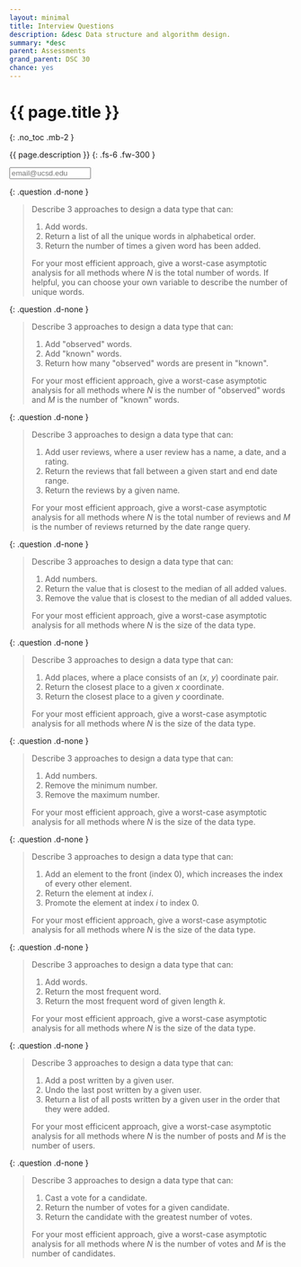 ```yaml
---
layout: minimal
title: Interview Questions
description: &desc Data structure and algorithm design.
summary: *desc
parent: Assessments
grand_parent: DSC 30
chance: yes
---
```


# {{ page.title }}
{: .no_toc .mb-2 }

{{ page.description }}
{: .fs-6 .fw-300 }

<input id="email" type="email" size="15" placeholder="email@ucsd.edu" class="text-beta p-2 mb-2" />

{: .question .d-none }
> Describe 3 approaches to design a data type that can:
>
> 1. Add words.
> 1. Return a list of all the unique words in alphabetical order.
> 1. Return the number of times a given word has been added.
>
> For your most efficient approach, give a worst-case asymptotic analysis for all methods where _N_ is the total number of words. If helpful, you can choose your own variable to describe the number of unique words.

{: .question .d-none }
> Describe 3 approaches to design a data type that can:
>
> 1. Add "observed" words.
> 1. Add "known" words.
> 1. Return how many "observed" words are present in "known".
>
> For your most efficient approach, give a worst-case asymptotic analysis for all methods where _N_ is the number of "observed" words and _M_ is the number of "known" words.

{: .question .d-none }
> Describe 3 approaches to design a data type that can:
>
> 1. Add user reviews, where a user review has a name, a date, and a rating.
> 1. Return the reviews that fall between a given start and end date range.
> 1. Return the reviews by a given name.
>
> For your most efficient approach, give a worst-case asymptotic analysis for all methods where _N_ is the total number of reviews and _M_ is the number of reviews returned by the date range query.

{: .question .d-none }
> Describe 3 approaches to design a data type that can:
>
> 1. Add numbers.
> 1. Return the value that is closest to the median of all added values.
> 1. Remove the value that is closest to the median of all added values.
>
> For your most efficient approach, give a worst-case asymptotic analysis for all methods where _N_ is the size of the data type.

{: .question .d-none }
> Describe 3 approaches to design a data type that can:
>
> 1. Add places, where a place consists of an (_x_, _y_) coordinate pair.
> 1. Return the closest place to a given _x_ coordinate.
> 1. Return the closest place to a given _y_ coordinate.
>
> For your most efficient approach, give a worst-case asymptotic analysis for all methods where _N_ is the size of the data type.

{: .question .d-none }
> Describe 3 approaches to design a data type that can:
>
> 1. Add numbers.
> 1. Remove the minimum number.
> 1. Remove the maximum number.
>
> For your most efficient approach, give a worst-case asymptotic analysis for all methods where _N_ is the size of the data type.

{: .question .d-none }
> Describe 3 approaches to design a data type that can:
>
> 1. Add an element to the front (index 0), which increases the index of every other element.
> 1. Return the element at index _i_.
> 1. Promote the element at index _i_ to index 0.
>
> For your most efficient approach, give a worst-case asymptotic analysis for all methods where _N_ is the size of the data type.

{: .question .d-none }
> Describe 3 approaches to design a data type that can:
>
> 1. Add words.
> 1. Return the most frequent word.
> 1. Return the most frequent word of given length _k_.
>
> For your most efficient approach, give a worst-case asymptotic analysis for all methods where _N_ is the size of the data type.

{: .question .d-none }
> Describe 3 approaches to design a data type that can:
>
> 1. Add a post written by a given user.
> 1. Undo the last post written by a given user.
> 1. Return a list of all posts written by a given user in the order that they were added.
>
> For your most efficicent approach, give a worst-case asymptotic analysis for all methods where _N_ is the number of posts and _M_ is the number of users.

{: .question .d-none }
> Describe 3 approaches to design a data type that can:
>
> 1. Cast a vote for a candidate.
> 1. Return the number of votes for a given candidate.
> 1. Return the candidate with the greatest number of votes.
>
> For your most efficient approach, give a worst-case asymptotic analysis for all methods where _N_ is the number of votes and _M_ is the number of candidates.

<script>
const email = document.getElementById("email");
const questions = document.getElementsByTagName("blockquote");

email.addEventListener("input", event => {
    const seed = event.target.value.trim().toLowerCase();
    if (seed.endsWith("@ucsd.edu")) {
        document.title = document.title.replace("|", ` for ${seed} |`);
        const url = new URL(window.location);
        url.searchParams.set("email", seed);
        window.history.pushState(null, "", url.toString());
        for (const question of questions) {
            question.classList.add("d-none");
        };
        const chance = new Chance(seed);
        const shuffled = chance.shuffle(questions);
        for (const question of shuffled.slice(0, 2).sort((x, y) => x - y)) {
            question.classList.remove("d-none");
        };
    };
});

(new URL(window.location)).searchParams.forEach((val, key) => {
    const field = document.getElementById(key);
    field.value = val;
    field.dispatchEvent(new Event("input"));
});
</script>
